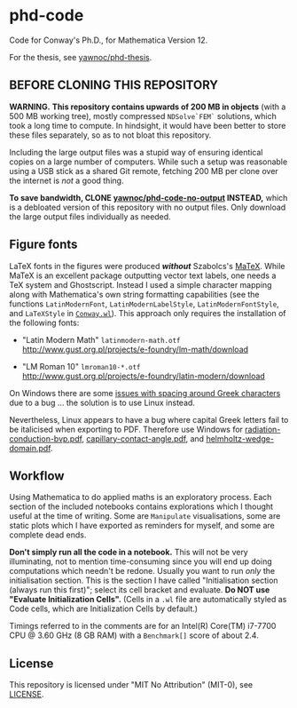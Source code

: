 # phd-code


Code for Conway's Ph.D., for Mathematica Version 12.

For the thesis, see [yawnoc/phd-thesis].

[yawnoc/phd-thesis]: https://github.com/yawnoc/phd-thesis


## BEFORE CLONING THIS REPOSITORY

**WARNING.**
**This repository contains upwards of 200 MB in objects**
(with a 500 MB working tree),
mostly compressed `` NDSolve`FEM` `` solutions,
which took a long time to compute.
In hindsight, it would have been better to store these files separately,
so as to not bloat this repository.

Including the large output files was a stupid way of ensuring
identical copies on a large number of computers.
While such a setup was reasonable using a USB stick as a shared Git remote,
fetching 200 MB per clone over the internet is *not* a good thing.

**To save bandwidth, CLONE [yawnoc/phd-code-no-output] INSTEAD,**
which is a debloated version of this repository with no output files.
Only download the large output files individually as needed.

[yawnoc/phd-code-no-output]: https://github.com/yawnoc/phd-code-no-output


## Figure fonts

LaTeX fonts in the figures were produced ***without*** Szabolcs's [MaTeX][].
While MaTeX is an excellent package outputting vector text labels,
one needs a TeX system and Ghostscript.
Instead I used a simple character mapping
along with Mathematica's own string formatting capabilities
(see the functions `LatinModernFont`, `LatinModernLabelStyle`,
`LatinModernFontStyle`, and `LaTeXStyle` in [`Conway.wl`](Conway.wl)).
This approach only requires the installation of the following fonts:

* "Latin Modern Math" `latinmodern-math.otf` <br>
  <http://www.gust.org.pl/projects/e-foundry/lm-math/download>

* "LM Roman 10" `lmroman10-*.otf` <br>
  <http://www.gust.org.pl/projects/e-foundry/latin-modern/download>

On Windows there are some [issues with spacing around Greek characters][greek]
due to a bug ... the solution is to use Linux instead.

Nevertheless, Linux appears to have a bug where
capital Greek letters fail to be italicised when exporting to PDF.
Therefore use Windows for [radiation-conduction-bvp.pdf],
[capillary-contact-angle.pdf], and [helmholtz-wedge-domain.pdf].

[greek]: https://mathematica.stackexchange.com/q/219745
[radiation-conduction-bvp.pdf]: radiation/general/radiation-conduction-bvp.pdf
[capillary-contact-angle.pdf]: capillary/general/capillary-contact-angle.pdf
[helmholtz-wedge-domain.pdf]: capillary/helmholtz/helmholtz-wedge-domain.pdf


## Workflow

Using Mathematica to do applied maths is an exploratory process.
Each section of the included notebooks contains explorations
which I thought useful at the time of writing.
Some are `Manipulate` visualisations,
some are static plots which I have exported as reminders for myself,
and some are complete dead ends.

**Don't simply run all the code in a notebook.**
This will not be very illuminating,
not to mention time-consuming since you will end up
doing computations which needn't be redone.
Usually you want to run *only* the initialisation section.
This is the section I have called
"Initialisation section (always run this first)";
select its cell bracket and evaluate.
**Do NOT use "Evaluate Initialization Cells".**
(Cells in a `.wl` file are automatically styled as Code cells,
which are Initialization Cells by default.)

Timings referred to in the comments are for an
Intel(R) Core(TM) i7-7700 CPU @ 3.60 GHz (8 GB RAM)
with a `Benchmark[]` score of about 2.4.

[MaTeX]: https://github.com/szhorvat/MaTeX


## License

This repository is licensed under "MIT No Attribution" (MIT-0),
see [LICENSE](LICENSE).
